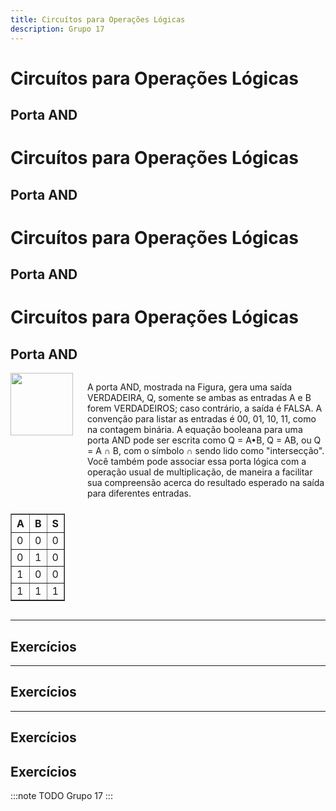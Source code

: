 ```yaml
---
title: Circuítos para Operações Lógicas
description: Grupo 17
---
```


# Circuítos para Operações Lógicas

## Porta AND
# Circuítos para Operações Lógicas

## Porta AND
# Circuítos para Operações Lógicas

## Porta AND
# Circuítos para Operações Lógicas

## Porta AND

<div style="display: flex;">
    <div style="margin-right: 20px;">
        <img align="left" width="100" height="100"  src="https://github.com/user-attachments/assets/61362703-a2e5-4e71-b87b-4756670b1ce8">
    </div>
    <div>
        <p>A porta AND, mostrada na Figura, gera uma saída VERDADEIRA, Q, somente se ambas as entradas A e B forem VERDADEIROS; caso contrário, a saída é FALSA. A convenção para listar as entradas é 00, 01, 10, 11, como na contagem binária. A equação booleana para uma porta AND pode ser escrita como Q = A•B, Q = AB, ou Q = A ∩ B, com o símbolo ∩ sendo lido como "intersecção". Você também pode associar essa porta lógica com a operação usual de multiplicação, de maneira a facilitar sua compreensão acerca do resultado esperado na saída para diferentes entradas.</p>
    </div>
</div>

<div style="display: flex;">
    <div>
        <table border="1" style="margin-top: 10px;">
            <tr><th>A</th><th>B</th><th>S</th></tr>
            <tr><td>0</td><td>0</td><td>0</td></tr>
            <tr><td>0</td><td>1</td><td>0</td></tr>
            <tr><td>1</td><td>0</td><td>0</td></tr>
            <tr><td>1</td><td>1</td><td>1</td></tr>
        </table>
    </div>
</div>

---

## Exercícios

---

## Exercícios


---

## Exercícios


## Exercícios



:::note TODO
Grupo 17
:::
